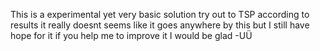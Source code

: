 This is a experimental yet very basic solution try out to TSP according to results it really doesnt seems like it goes anywhere by this but I still have hope for it if you help me to improve it I would be glad
-UÜ

